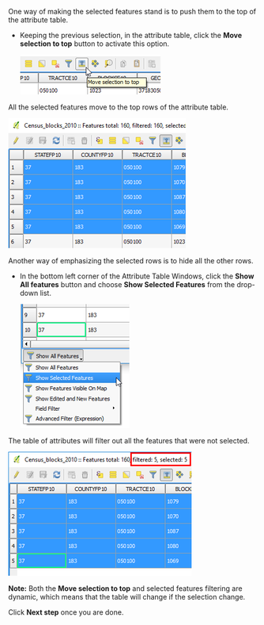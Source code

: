 One way of making the selected features stand is to push them to the
top of the attribute table.

- Keeping the previous selection, in the attribute table, click the
**Move selection to top** button to activate this option.

  ![move_selection_to_top.png](move_selection_to_top.png)

All the selected features move to the top rows of the attribute table.

![selected_rows_on_top.png](selected_rows_on_top.png)

Another way of emphasizing the selected rows is to hide all the other
rows.

- In the bottom left corner of the Attribute Table Windows, click the
**Show All features** button and choose **Show Selected Features** from
the drop-down list.

  ![show_selected_features.png](show_selected_features.png)

The table of attributes will filter out all the features that were not
selected.

![filtered_rows.png](filtered_rows.png)

**Note:** Both the **Move selection to top** and selected features
filtering are dynamic, which means that the table will change if the
selection change.

Click **Next step** once you are done.
